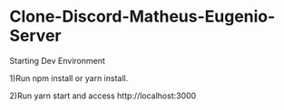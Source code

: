 # Clone-Discord-Matheus-Eugenio-Server

Starting Dev Environment

1)Run npm install or yarn install.

2)Run yarn start and access http://localhost:3000
